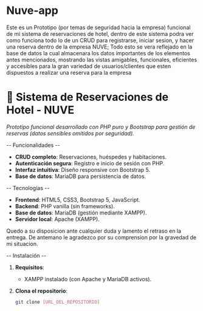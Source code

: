 # Nuve-app
Este es un Prototipo (por temas de seguridad hacia la empresa) funcional de mi sistema de reservaciones de hotel, dentro de este sistema podra ver como funciona todo lo de un CRUD para registrarse, iniciar sesion, y hacer una reserva dentro de la empresa NUVE;
Todo esto se vera reflejado en la base de datos la cual almacenara los datos importantes de los elementos antes mencionados, mostrando las vistas amigables, funcionales, eficientes y accesibles para la gran variedad de usuarios/clientes que esten dispuestos a realizar una reserva para la empresa
# 🏨 Sistema de Reservaciones de Hotel - NUVE  

*Prototipo funcional desarrollado con PHP puro y Bootstrap para gestión de reservas (datos sensibles omitidos por seguridad).*  

-- Funcionalidades --
- **CRUD completo**: Reservaciones, huéspedes y habitaciones.  
- **Autenticación segura**: Registro e inicio de sesión con PHP.  
- **Interfaz intuitiva**: Diseño responsive con Bootstrap 5.  
- **Base de datos**: MariaDB para persistencia de datos.  

-- Tecnologías --  
- **Frontend**: HTML5, CSS3, Bootstrap 5, JavaScript.  
- **Backend**: PHP vanilla (sin frameworks).  
- **Base de datos**: MariaDB (gestión mediante XAMPP).  
- **Servidor local**: Apache (XAMPP).
  
Quedo a su disposicion ante cualquier duda y lamento el retraso en la entrega.
De antemano le agradezco por su comprension por la gravedad de mi situacion.

-- Instalación -- 
1. **Requisitos**:  
   - XAMPP instalado (con Apache y MariaDB activos).  

2. **Clona el repositorio**:  
   ```bash
   git clone [URL_DEL_REPOSITORIO]


